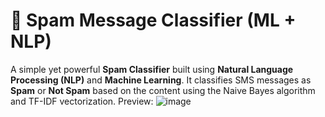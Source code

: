 # 📧 Spam Message Classifier (ML + NLP)

A simple yet powerful **Spam Classifier** built using **Natural Language Processing (NLP)** and **Machine Learning**. It classifies SMS messages as **Spam** or **Not Spam** based on the content using the Naive Bayes algorithm and TF-IDF vectorization.
Preview:
![image](https://github.com/user-attachments/assets/0d4fb699-62ee-4da3-8dc3-6ad75f13cca2)
